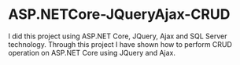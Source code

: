 # ASP.NETCore-JQueryAjax-CRUD
 I did this project using ASP.NET Core, JQuery, Ajax and SQL Server technology. Through this project I have shown how to perform CRUD operation on ASP.NET Core using JQuery and Ajax.
